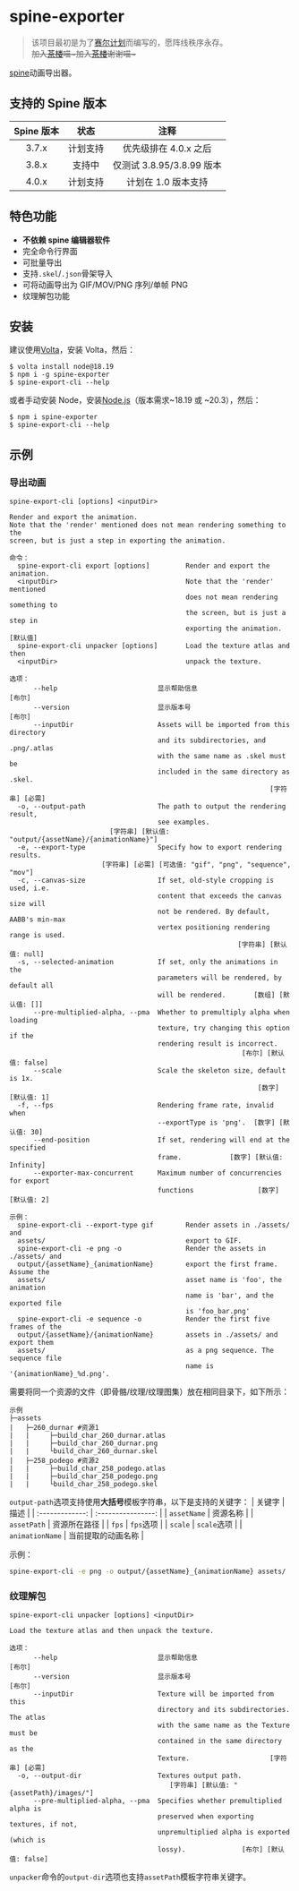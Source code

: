 # spine-exporter
> 该项目最初是为了[赛尔计划](https://sp.61.com/)而编写的，愿阵线秩序永存。<br>
> ~~加入[茶楼]喵~加入[茶楼]谢谢喵\~~~

[spine](https://zh.esotericsoftware.com/)动画导出器。

## 支持的 Spine 版本
| Spine 版本 |   状态   |          注释           |
| :-------: | :------: | :---------------------: |
|   3.7.x   | 计划支持 |   优先级排在 4.0.x 之后   |
|   3.8.x   |  支持中  | 仅测试 3.8.95/3.8.99 版本 |
|   4.0.x   | 计划支持 |    计划在 1.0 版本支持    |

## 特色功能
- **不依赖 spine 编辑器软件**
- 完全命令行界面
- 可批量导出
- 支持`.skel`/`.json`骨架导入
- 可将动画导出为 GIF/MOV/PNG 序列/单帧 PNG
- 纹理解包功能

## 安装
建议使用[Volta](https://volta.sh/)，安装 Volta，然后：
```shell
$ volta install node@18.19
$ npm i -g spine-exporter
$ spine-export-cli --help
```
或者手动安装 Node，安装[Node.js](https://nodejs.org/zh)（版本需求~18.19 或 ~20.3），然后：
```shell
$ npm i spine-exporter
$ spine-export-cli --help
```

## 示例
### 导出动画
```
spine-export-cli [options] <inputDir>

Render and export the animation.
Note that the 'render' mentioned does not mean rendering something to the       
screen, but is just a step in exporting the animation.

命令：
  spine-export-cli export [options]         Render and export the animation.    
  <inputDir>                                Note that the 'render' mentioned    
                                            does not mean rendering something to
                                            the screen, but is just a step in   
                                            exporting the animation.    [默认值]
  spine-export-cli unpacker [options]       Load the texture atlas and then     
  <inputDir>                                unpack the texture.

选项：
      --help                         显示帮助信息                         [布尔]
      --version                      显示版本号                           [布尔]
      --inputDir                     Assets will be imported from this directory
                                     and its subdirectories, and .png/.atlas    
                                     with the same name as .skel must be
                                     included in the same directory as .skel.
                                                                 [字符串] [必需]
  -o, --output-path                  The path to output the rendering result,
                                     see examples.
                         [字符串] [默认值: "output/{assetName}/{animationName}"]
  -e, --export-type                  Specify how to export rendering results.
                       [字符串] [必需] [可选值: "gif", "png", "sequence", "mov"]
  -c, --canvas-size                  If set, old-style cropping is used, i.e.
                                     content that exceeds the canvas size will
                                     not be rendered. By default, AABB's min-max
                                     vertex positioning rendering range is used.
                                                         [字符串] [默认值: null]
  -s, --selected-animation           If set, only the animations in the
                                     parameters will be rendered, by default all
                                     will be rendered.       [数组] [默认值: []]
      --pre-multiplied-alpha, --pma  Whether to premultiply alpha when loading
                                     texture, try changing this option if the
                                     rendering result is incorrect.
                                                          [布尔] [默认值: false]
      --scale                        Scale the skeleton size, default is 1x.
                                                              [数字] [默认值: 1]
  -f, --fps                          Rendering frame rate, invalid when
                                     --exportType is 'png'.  [数字] [默认值: 30]
      --end-position                 If set, rendering will end at the specified
                                     frame.            [数字] [默认值: Infinity]
      --exporter-max-concurrent      Maximum number of concurrencies for export
                                     functions                [数字] [默认值: 2]

示例：
  spine-export-cli --export-type gif        Render assets in ./assets/ and
  assets/                                   export to GIF.
  spine-export-cli -e png -o                Render the assets in ./assets/ and
  output/{assetName}_{animationName}        export the first frame. Assume the
  assets/                                   asset name is 'foo', the animation
                                            name is 'bar', and the exported file
                                            is 'foo_bar.png'
  spine-export-cli -e sequence -o           Render the first five frames of the
  output/{assetName}/{animationName}        assets in ./assets/ and export them
  assets/                                   as a png sequence. The sequence file
                                            name is '{animationName}_%d.png'.
```
需要将同一个资源的文件（即骨骼/纹理/纹理图集）放在相同目录下，如下所示：
```
示例
├─assets
|   ├─260_durnar #资源1
|   |     ├─build_char_260_durnar.atlas
|   |     ├─build_char_260_durnar.png
|   |     └build_char_260_durnar.skel
|   ├─258_podego #资源2
|   |     ├─build_char_258_podego.atlas
|   |     ├─build_char_258_podego.png
|   |     └build_char_258_podego.skel
```
`output-path`选项支持使用**大括号**模板字符串，以下是支持的关键字：
|     关键字      |        描述        |
| :-------------: | :----------------: |
|   `assetName`   |      资源名称      |
|   `assetPath`   |    资源所在路径    |
|      `fps`      |     `fps`选项      |
|     `scale`     |    `scale`选项     |
| `animationName` | 当前提取的动画名称 |

示例：
```sh
spine-export-cli -e png -o output/{assetName}_{animationName} assets/
```

### 纹理解包
```
spine-export-cli unpacker [options] <inputDir>

Load the texture atlas and then unpack the texture.

选项：
      --help                         显示帮助信息                         [布尔]
      --version                      显示版本号                           [布尔]
      --inputDir                     Texture will be imported from this
                                     directory and its subdirectories. The atlas
                                     with the same name as the Texture must be
                                     contained in the same directory as the
                                     Texture.                    [字符串] [必需]
  -o, --output-dir                   Textures output path.
                                        [字符串] [默认值: "{assetPath}/images/"]
      --pre-multiplied-alpha, --pma  Specifies whether premultiplied alpha is
                                     preserved when exporting textures, if not,
                                     unpremultiplied alpha is exported (which is
                                     lossy).              [布尔] [默认值: false]
```
`unpacker`命令的`output-dir`选项也支持`assetPath`模板字符串关键字。

[茶楼]: https://wiki.biligame.com/seerplan/%E7%A4%BE%E5%9B%A2:%E8%8C%B6%E6%A5%BC